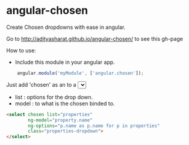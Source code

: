 angular-chosen
==============

Create Chosen dropdowns with ease in angular.

Go to http://adityasharat.github.io/angular-chosen/ to see this gh-page

How to use:

* Include this module in your angular app.
```JavaScript
	angular.module('myModule', ['angular.chosen']);
```

Just add 'chosen' as an to a <select> to convert it to a chosen drop down.
* list : options for the drop down.
* model : to what is the chosen binded to.

```HTML
<select chosen list="properties"
        ng-model="property.name"
        ng-options="p.name as p.name for p in properties"
        class="properties-dropdown">
</select>
```
